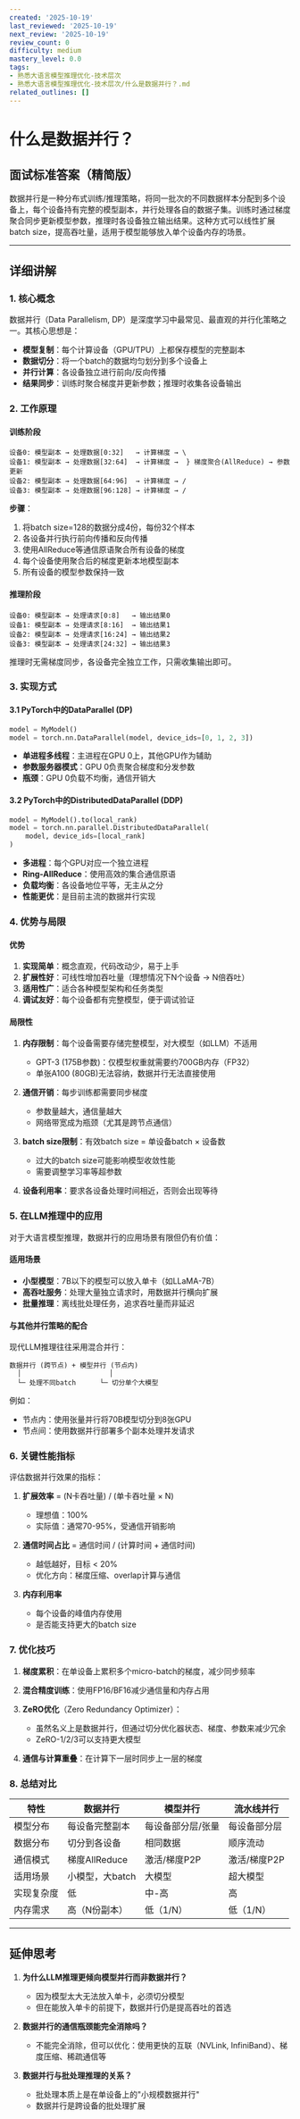 ```yaml
---
created: '2025-10-19'
last_reviewed: '2025-10-19'
next_review: '2025-10-19'
review_count: 0
difficulty: medium
mastery_level: 0.0
tags:
- 熟悉大语言模型推理优化-技术层次
- 熟悉大语言模型推理优化-技术层次/什么是数据并行？.md
related_outlines: []
---
```


# 什么是数据并行？

## 面试标准答案（精简版）

数据并行是一种分布式训练/推理策略，将同一批次的不同数据样本分配到多个设备上，每个设备持有完整的模型副本，并行处理各自的数据子集。训练时通过梯度聚合同步更新模型参数，推理时各设备独立输出结果。这种方式可以线性扩展batch size，提高吞吐量，适用于模型能够放入单个设备内存的场景。

---

## 详细讲解

### 1. 核心概念

数据并行（Data Parallelism, DP）是深度学习中最常见、最直观的并行化策略之一。其核心思想是：

- **模型复制**：每个计算设备（GPU/TPU）上都保存模型的完整副本
- **数据切分**：将一个batch的数据均匀划分到多个设备上
- **并行计算**：各设备独立进行前向/反向传播
- **结果同步**：训练时聚合梯度并更新参数；推理时收集各设备输出

### 2. 工作原理

#### 训练阶段

```
设备0: 模型副本 → 处理数据[0:32]   → 计算梯度 → \
设备1: 模型副本 → 处理数据[32:64]  → 计算梯度 →  } 梯度聚合(AllReduce) → 参数更新
设备2: 模型副本 → 处理数据[64:96]  → 计算梯度 → /
设备3: 模型副本 → 处理数据[96:128] → 计算梯度 → /
```

**步骤**：
1. 将batch size=128的数据分成4份，每份32个样本
2. 各设备并行执行前向传播和反向传播
3. 使用AllReduce等通信原语聚合所有设备的梯度
4. 每个设备使用聚合后的梯度更新本地模型副本
5. 所有设备的模型参数保持一致

#### 推理阶段

```
设备0: 模型副本 → 处理请求[0:8]   → 输出结果0
设备1: 模型副本 → 处理请求[8:16]  → 输出结果1
设备2: 模型副本 → 处理请求[16:24] → 输出结果2
设备3: 模型副本 → 处理请求[24:32] → 输出结果3
```

推理时无需梯度同步，各设备完全独立工作，只需收集输出即可。

### 3. 实现方式

#### 3.1 PyTorch中的DataParallel (DP)

```python
model = MyModel()
model = torch.nn.DataParallel(model, device_ids=[0, 1, 2, 3])
```

- **单进程多线程**：主进程在GPU 0上，其他GPU作为辅助
- **参数服务器模式**：GPU 0负责聚合梯度和分发参数
- **瓶颈**：GPU 0负载不均衡，通信开销大

#### 3.2 PyTorch中的DistributedDataParallel (DDP)

```python
model = MyModel().to(local_rank)
model = torch.nn.parallel.DistributedDataParallel(
    model, device_ids=[local_rank]
)
```

- **多进程**：每个GPU对应一个独立进程
- **Ring-AllReduce**：使用高效的集合通信原语
- **负载均衡**：各设备地位平等，无主从之分
- **性能更优**：是目前主流的数据并行实现

### 4. 优势与局限

#### 优势

1. **实现简单**：概念直观，代码改动少，易于上手
2. **扩展性好**：可线性增加吞吐量（理想情况下N个设备 → N倍吞吐）
3. **适用性广**：适合各种模型架构和任务类型
4. **调试友好**：每个设备都有完整模型，便于调试验证

#### 局限性

1. **内存限制**：每个设备需要存储完整模型，对大模型（如LLM）不适用
   - GPT-3 (175B参数)：仅模型权重就需要约700GB内存（FP32）
   - 单张A100 (80GB)无法容纳，数据并行无法直接使用

2. **通信开销**：每步训练都需要同步梯度
   - 参数量越大，通信量越大
   - 网络带宽成为瓶颈（尤其是跨节点通信）

3. **batch size限制**：有效batch size = 单设备batch × 设备数
   - 过大的batch size可能影响模型收敛性能
   - 需要调整学习率等超参数

4. **设备利用率**：要求各设备处理时间相近，否则会出现等待

### 5. 在LLM推理中的应用

对于大语言模型推理，数据并行的应用场景有限但仍有价值：

#### 适用场景

- **小型模型**：7B以下的模型可以放入单卡（如LLaMA-7B）
- **高吞吐服务**：处理大量独立请求时，用数据并行横向扩展
- **批量推理**：离线批处理任务，追求吞吐量而非延迟

#### 与其他并行策略的配合

现代LLM推理往往采用混合并行：

```
数据并行 (跨节点) + 模型并行 (节点内)
  │                      │
  └─ 处理不同batch      └─ 切分单个大模型
```

例如：
- 节点内：使用张量并行将70B模型切分到8张GPU
- 节点间：使用数据并行部署多个副本处理并发请求

### 6. 关键性能指标

评估数据并行效果的指标：

1. **扩展效率** = (N卡吞吐量) / (单卡吞吐量 × N)
   - 理想值：100%
   - 实际值：通常70-95%，受通信开销影响

2. **通信时间占比** = 通信时间 / (计算时间 + 通信时间)
   - 越低越好，目标 < 20%
   - 优化方向：梯度压缩、overlap计算与通信

3. **内存利用率**
   - 每个设备的峰值内存使用
   - 是否能支持更大的batch size

### 7. 优化技巧

1. **梯度累积**：在单设备上累积多个micro-batch的梯度，减少同步频率
   
2. **混合精度训练**：使用FP16/BF16减少通信量和内存占用

3. **ZeRO优化**（Zero Redundancy Optimizer）：
   - 虽然名义上是数据并行，但通过切分优化器状态、梯度、参数来减少冗余
   - ZeRO-1/2/3可以支持更大模型

4. **通信与计算重叠**：在计算下一层时同步上一层的梯度

### 8. 总结对比

| 特性       | 数据并行        | 模型并行          | 流水线并行   |
| ---------- | --------------- | ----------------- | ------------ |
| 模型分布   | 每设备完整副本  | 每设备部分层/张量 | 每设备部分层 |
| 数据分布   | 切分到各设备    | 相同数据          | 顺序流动     |
| 通信模式   | 梯度AllReduce   | 激活/梯度P2P      | 激活/梯度P2P |
| 适用场景   | 小模型，大batch | 大模型            | 超大模型     |
| 实现复杂度 | 低              | 中-高             | 高           |
| 内存需求   | 高（N份副本）   | 低（1/N）         | 低（1/N）    |

---

## 延伸思考

1. **为什么LLM推理更倾向模型并行而非数据并行？**
   - 因为模型太大无法放入单卡，必须切分模型
   - 但在能放入单卡的前提下，数据并行仍是提高吞吐的首选

2. **数据并行的通信瓶颈能完全消除吗？**
   - 不能完全消除，但可以优化：使用更快的互联（NVLink, InfiniBand）、梯度压缩、稀疏通信等

3. **数据并行与批处理推理的关系？**
   - 批处理本质上是在单设备上的"小规模数据并行"
   - 数据并行是跨设备的批处理扩展

